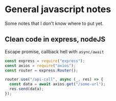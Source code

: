 # General javascript notes

Some notes that I don't know where to put yet.

## Clean code in express, nodeJS

Escape promise, callback hell with `async/await`

```js
const express = require("express");
const axios = require("axios");
const router = express.Router();

router.use("/api-call", async (_, res) => {
  const data = await axios.get("/some-url");
  res.send(data);
});
```
